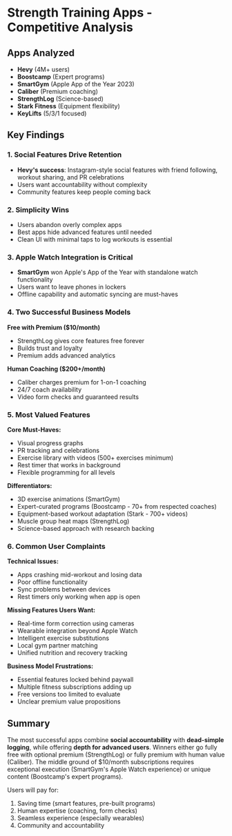 # Strength Training Apps - Competitive Analysis

## Apps Analyzed
- **Hevy** (4M+ users)
- **Boostcamp** (Expert programs)
- **SmartGym** (Apple App of the Year 2023)
- **Caliber** (Premium coaching)
- **StrengthLog** (Science-based)
- **Stark Fitness** (Equipment flexibility)
- **KeyLifts** (5/3/1 focused)

## Key Findings

### 1. Social Features Drive Retention
- **Hevy's success**: Instagram-style social features with friend following, workout sharing, and PR celebrations
- Users want accountability without complexity
- Community features keep people coming back

### 2. Simplicity Wins
- Users abandon overly complex apps
- Best apps hide advanced features until needed
- Clean UI with minimal taps to log workouts is essential

### 3. Apple Watch Integration is Critical
- **SmartGym** won Apple's App of the Year with standalone watch functionality
- Users want to leave phones in lockers
- Offline capability and automatic syncing are must-haves

### 4. Two Successful Business Models

**Free with Premium ($10/month)**
- StrengthLog gives core features free forever
- Builds trust and loyalty
- Premium adds advanced analytics

**Human Coaching ($200+/month)**
- Caliber charges premium for 1-on-1 coaching
- 24/7 coach availability
- Video form checks and guaranteed results

### 5. Most Valued Features

**Core Must-Haves:**
- Visual progress graphs
- PR tracking and celebrations
- Exercise library with videos (500+ exercises minimum)
- Rest timer that works in background
- Flexible programming for all levels

**Differentiators:**
- 3D exercise animations (SmartGym)
- Expert-curated programs (Boostcamp - 70+ from respected coaches)
- Equipment-based workout adaptation (Stark - 700+ videos)
- Muscle group heat maps (StrengthLog)
- Science-based approach with research backing

### 6. Common User Complaints

**Technical Issues:**
- Apps crashing mid-workout and losing data
- Poor offline functionality
- Sync problems between devices
- Rest timers only working when app is open

**Missing Features Users Want:**
- Real-time form correction using cameras
- Wearable integration beyond Apple Watch
- Intelligent exercise substitutions
- Local gym partner matching
- Unified nutrition and recovery tracking

**Business Model Frustrations:**
- Essential features locked behind paywall
- Multiple fitness subscriptions adding up
- Free versions too limited to evaluate
- Unclear premium value propositions

## Summary

The most successful apps combine **social accountability** with **dead-simple logging**, while offering **depth for advanced users**. Winners either go fully free with optional premium (StrengthLog) or fully premium with human value (Caliber). The middle ground of $10/month subscriptions requires exceptional execution (SmartGym's Apple Watch experience) or unique content (Boostcamp's expert programs).

Users will pay for:
1. Saving time (smart features, pre-built programs)
2. Human expertise (coaching, form checks)
3. Seamless experience (especially wearables)
4. Community and accountability
